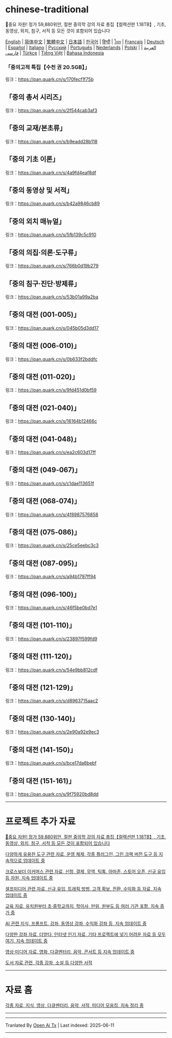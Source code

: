 # chinese-traditional
🎁중요 자원! 정가 59,880위안, 절판 중의학 강의 자료 총집【컬렉션판 1.18TB】, 기초, 동영상, 외치, 침구, 서적 등 모든 것이 포함되어 있습니다

[English](https://openaitx.github.io/view.html?user=mswnlz&project=chinese-traditional&lang=en) | [简体中文](https://openaitx.github.io/view.html?user=mswnlz&project=chinese-traditional&lang=zh-CN) | [繁體中文](https://openaitx.github.io/view.html?user=mswnlz&project=chinese-traditional&lang=zh-TW) | [日本語](https://openaitx.github.io/view.html?user=mswnlz&project=chinese-traditional&lang=ja) | [한국어](https://openaitx.github.io/view.html?user=mswnlz&project=chinese-traditional&lang=ko) | [हिन्दी](https://openaitx.github.io/view.html?user=mswnlz&project=chinese-traditional&lang=hi) | [ไทย](https://openaitx.github.io/view.html?user=mswnlz&project=chinese-traditional&lang=th) | [Français](https://openaitx.github.io/view.html?user=mswnlz&project=chinese-traditional&lang=fr) | [Deutsch](https://openaitx.github.io/view.html?user=mswnlz&project=chinese-traditional&lang=de) | [Español](https://openaitx.github.io/view.html?user=mswnlz&project=chinese-traditional&lang=es) | [Italiano](https://openaitx.github.io/view.html?user=mswnlz&project=chinese-traditional&lang=it) | [Русский](https://openaitx.github.io/view.html?user=mswnlz&project=chinese-traditional&lang=ru) | [Português](https://openaitx.github.io/view.html?user=mswnlz&project=chinese-traditional&lang=pt) | [Nederlands](https://openaitx.github.io/view.html?user=mswnlz&project=chinese-traditional&lang=nl) | [Polski](https://openaitx.github.io/view.html?user=mswnlz&project=chinese-traditional&lang=pl) | [العربية](https://openaitx.github.io/view.html?user=mswnlz&project=chinese-traditional&lang=ar) | [فارسی](https://openaitx.github.io/view.html?user=mswnlz&project=chinese-traditional&lang=fa) | [Türkçe](https://openaitx.github.io/view.html?user=mswnlz&project=chinese-traditional&lang=tr) | [Tiếng Việt](https://openaitx.github.io/view.html?user=mswnlz&project=chinese-traditional&lang=vi) | [Bahasa Indonesia](https://openaitx.github.io/view.html?user=mswnlz&project=chinese-traditional&lang=id)

###  「중의고적 특집【수천 권 20.5GB】」

링크：https://pan.quark.cn/s/170fecf1f75b

## 「중의 총서 시리즈」
링크：https://pan.quark.cn/s/2f544cab3af3

## 「중의 교재/본초류」 
링크：https://pan.quark.cn/s/b9eadd28b118

## 「중의 기초 이론」 
링크：https://pan.quark.cn/s/4a9fd4eaf8df

## 「중의 동영상 및 서적」 
링크：https://pan.quark.cn/s/b42a9846cb89

## 「중의 외치 매뉴얼」 
링크：https://pan.quark.cn/s/5fb139c5c910

## 「중의 의집·의론·도구류」 
링크：https://pan.quark.cn/s/766b0d19b279

## 「중의 침구·진단·방제류」 
링크：https://pan.quark.cn/s/53b01a99a2ba




## 「중의 대전 (001-005)」 
링크：https://pan.quark.cn/s/045b05d3dd17

## 「중의 대전 (006-010)」 
링크：https://pan.quark.cn/s/0b633f2bddfc

## 「중의 대전 (011-020)」 
링크：https://pan.quark.cn/s/9fd451d0bf59

## 「중의 대전 (021-040)」 
링크：https://pan.quark.cn/s/16164b12466c

## 「중의 대전 (041-048)」 
링크：https://pan.quark.cn/s/ea2c603d17ff

## 「중의 대전 (049-067)」 
링크：https://pan.quark.cn/s/c1dae113651f

## 「중의 대전 (068-074)」 
링크：https://pan.quark.cn/s/4f8987576858

## 「중의 대전 (075-086)」 
링크：https://pan.quark.cn/s/25ce5eebc3c3

## 「중의 대전 (087-095)」 
링크：https://pan.quark.cn/s/a94b1797ff94

## 「중의 대전 (096-100)」 
링크：https://pan.quark.cn/s/46f5be0bd7e1

## 「중의 대전 (101-110)」 
링크：https://pan.quark.cn/s/23897f599fd9

## 「중의 대전 (111-120)」 
링크：https://pan.quark.cn/s/54e9bb812cdf

## 「중의 대전 (121-129)」 
링크：https://pan.quark.cn/s/d8963715aac2

## 「중의 대전 (130-140)」 
링크：https://pan.quark.cn/s/2e90a92e9ec3

## 「중의 대전 (141-150)」 
링크：https://pan.quark.cn/s/bce17da6bebf

## 「중의 대전 (151-161)」 
링크：https://pan.quark.cn/s/9f75920bd8dd


---------------
# 프로젝트 추가 자료

[🎁중요 자원! 정가 59,880위안, 절판 중의학 강의 자료 총집【컬렉션판 1.18TB】, 기초, 동영상, 외치, 침구, 서적 등 모든 것이 포함되어 있습니다](https://github.com/mswnlz/chinese-traditional)

[다양하게 유용한 도구 관련 자료, 운영 체제, 각종 플러그인, 그린 크랙 버전 도구 등 지속적으로 업데이트 중](https://github.com/mswnlz/tools)


[크로스보더 이커머스 관련 자료, 신청, 결제, 무역, 틱톡, 아마존, 스토어 오픈, 신규 유입 등 자원, 지속 업데이트 중](https://github.com/mswnlz/cross-border)

[셀프미디어 관련 자료, 신규 유입, 트래픽 방법, 고객 확보, 전환, 수익화 등 자료, 지속 업데이트 중](https://github.com/mswnlz/self-media)

[ 교육 자료, 유치원부터 초·중학교까지, 학이사, 만위, 원부도 등 여러 기관 포함, 지속 증가 중](https://github.com/mswnlz/edu-knowlege)

[AI 관련 지식, 프롬프트, 강좌, 동영상 강좌, 수익화 강좌 등, 지속 업데이트 중](https://github.com/mswnlz/AIknowledge)

[다양한 강좌 자료, 더얻다, 인터넷 인기 자료, 기타 프로젝트에 넣기 어려운 자료 등 모두 여기, 지속 업데이트 중](https://github.com/mswnlz/curriculum)

[영상·미디어 자료, 영화, 다큐멘터리, 음악, 콘서트 등 지속 업데이트 중](https://github.com/mswnlz/movies)

[도서 자료 관련, 각종 강좌, 소설 등 다양한 서적](https://github.com/mswnlz/book)


---------------

# 자료 홈
[각종 자료, 지식, 영상, 다큐멘터리, 음악, 서적, 미디어 모음집, 지속 정리 중](https://github.com/mswnlz)

---------------



---

Tranlated By [Open Ai Tx](https://github.com/OpenAiTx/OpenAiTx) | Last indexed: 2025-06-11

---